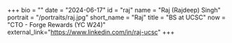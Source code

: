 +++
bio = ""
date = "2024-06-17"
id = "raj"
name = "Raj (Rajdeep) Singh"
portrait = "/portraits/raj.jpg"
short_name = "Raj"
title = "BS at UCSC"
now = "CTO - Forge Rewards (YC W24)"
external_link="https://www.linkedin.com/in/raj-ucsc"
+++
